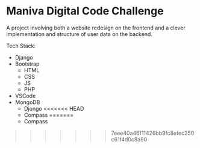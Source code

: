 # Maniva Digital Code Challenge

A project involving both a website redesign on the frontend and a clever implementation and structure of user data on the backend.

Tech Stack:
* Django
* Bootstrap 
  * HTML
  * CSS
  * JS
  * PHP
* VSCode 
* MongoDB 
  * Djongo 
<<<<<<< HEAD
  * Compass
=======
  * Compass
>>>>>>> 7eee40a46f11426bb9fc8efec350c61f4d0c8a90
